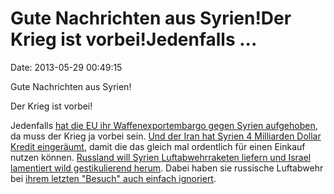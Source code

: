 Gute Nachrichten aus Syrien!Der Krieg ist vorbei!Jedenfalls \...
================================================================

Date: 2013-05-29 00:49:15

Gute Nachrichten aus Syrien!

Der Krieg ist vorbei!

Jedenfalls [hat die EU ihr Waffenexportembargo gegen Syrien
aufgehoben](http://www.independent.co.uk/news/world/politics/syria-arms-embargo-lifted-britain-and-france-force-eu-to-relax-ban-on-supplying-weapons-to-rebels-8633597.html),
da muss der Krieg ja vorbei sein. [Und der Iran hat Syrien 4 Milliarden
Dollar Kredit
eingeräumt](http://en.ria.ru/world/20130528/181380579.html), damit die
das gleich mal ordentlich für einen Einkauf nutzen können. [Russland
will Syrien Luftabwehrraketen liefern und Israel lamentiert wild
gestikulierend
herum](http://news.yahoo.com/israel-warns-russia-against-giving-syria-missiles-132538404.html).
Dabei haben sie russische Luftabwehr bei [ihrem letzten \"Besuch\" auch
einfach ignoriert](http://en.wikipedia.org/wiki/Operation_Orchard).
